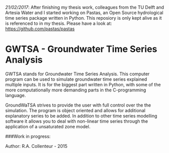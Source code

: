 *21/02/2017*: After finishing my thesis work, colleagues from the TU Delft and Artesia Water and I started working on Pastas, an Open Source hydrological time series package written in Python. This reposiory is only kept alive as it is referenced to in my thesis. Please have a look at: https://github.com/pastas/pastas

# GWTSA - Groundwater Time Series Analysis

GWTSA stands for Groundwater Time Series Analysis. This computer program can be used to simulate groundwater time series explained multiple inputs. It is for the biggest part written in Python, with some of the more computationally more demanding parts in the C-programming language.

GroundWaTSA strives to provide the user with full control over the the simulation. The program is object oriented and allows for additional explanatory series to be added. In addition to other time series modelling software it allows you to deal with non-linear time series through the application of a unsaturated zone model.

###Work in progress:

Author: R.A. Collenteur - 2015
